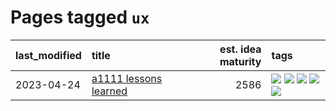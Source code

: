 # Pages tagged `ux`

|last_modified|title|est. idea maturity|tags
|:---|:---|---:|:---|
|2023-04-24|[a1111 lessons learned](../a1111_lessons_learned.md)|2586|[![](https://img.shields.io/badge/tag-experimental-fe4dc)](../tags/experimental.md) [![](https://img.shields.io/badge/tag-open_source-fe76cf)](../tags/open_source.md) [![](https://img.shields.io/badge/tag-stability-c92725)](../tags/stability.md) [![](https://img.shields.io/badge/tag-tooling-a68128)](../tags/tooling.md) [![](https://img.shields.io/badge/tag-ux-467a7)](../tags/ux.md)|